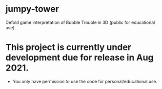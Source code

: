 # jumpy-tower
Defold game interpretation of Bubble Trouble in 3D (public for educational use)
# This project is currently under development due for release in Aug 2021.
- You only have permission to use the code for personal/educational use.
